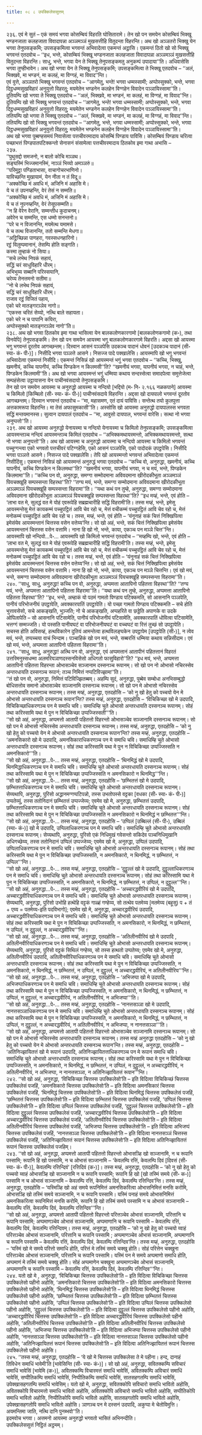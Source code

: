 ```yaml
---
title: ०८ ८ उपक्किलेससुत्तम्

---
```


२३६. एवं मे सुतं – एकं समयं भगवा कोसम्बियं विहरति घोसितारामे। तेन खो पन समयेन कोसम्बियं भिक्खू भण्डनजाता कलहजाता विवादापन्ना अञ्ञमञ्ञं मुखसत्तीहि वितुदन्ता विहरन्ति। अथ खो अञ्ञतरो भिक्खु येन भगवा तेनुपसङ्कमि; उपसङ्कमित्वा भगवन्तं अभिवादेत्वा एकमन्तं अट्ठासि। एकमन्तं ठितो खो सो भिक्खु भगवन्तं एतदवोच – ‘‘इध, भन्ते, कोसम्बियं भिक्खू भण्डनजाता कलहजाता विवादापन्ना अञ्ञमञ्ञं मुखसत्तीहि वितुदन्ता विहरन्ति। साधु, भन्ते, भगवा येन ते भिक्खू तेनुपसङ्कमतु अनुकम्पं उपादाया’’ति। अधिवासेसि भगवा तुण्हीभावेन। अथ खो भगवा येन ते भिक्खू तेनुपसङ्कमि; उपसङ्कमित्वा ते भिक्खू एतदवोच – ‘‘अलं, भिक्खवे, मा भण्डनं, मा कलहं, मा विग्गहं, मा विवाद’’न्ति।  
एवं वुत्ते, अञ्ञतरो भिक्खु भगवन्तं एतदवोच – ‘‘आगमेतु, भन्ते! भगवा धम्मस्सामी; अप्पोस्सुक्को, भन्ते, भगवा दिट्ठधम्मसुखविहारं अनुयुत्तो विहरतु; मयमेतेन भण्डनेन कलहेन विग्गहेन विवादेन पञ्ञायिस्सामा’’ति। दुतियम्पि खो भगवा ते भिक्खू एतदवोच – ‘‘अलं, भिक्खवे, मा भण्डनं, मा कलहं, मा विग्गहं, मा विवाद’’न्ति। दुतियम्पि खो सो भिक्खु भगवन्तं एतदवोच – ‘‘आगमेतु, भन्ते! भगवा धम्मस्सामी; अप्पोस्सुक्को, भन्ते, भगवा दिट्ठधम्मसुखविहारं अनुयुत्तो विहरतु; मयमेतेन भण्डनेन कलहेन विग्गहेन विवादेन पञ्ञायिस्सामा’’ति। ततियम्पि खो भगवा ते भिक्खू एतदवोच – ‘‘अलं, भिक्खवे, मा भण्डनं, मा कलहं, मा विग्गहं, मा विवाद’’न्ति। ततियम्पि खो सो भिक्खु भगवन्तं एतदवोच – ‘‘आगमेतु, भन्ते, भगवा धम्मस्सामी; अप्पोस्सुक्को, भन्ते, भगवा दिट्ठधम्मसुखविहारं अनुयुत्तो विहरतु; मयमेतेन भण्डनेन कलहेन विग्गहेन विवादेन पञ्ञायिस्सामा’’ति।  
अथ खो भगवा पुब्बण्हसमयं निवासेत्वा पत्तचीवरमादाय कोसम्बिं पिण्डाय पाविसि। कोसम्बियं पिण्डाय चरित्वा पच्छाभत्तं पिण्डपातपटिक्कन्तो सेनासनं संसामेत्वा पत्तचीवरमादाय ठितकोव इमा गाथा अभासि –  
२३७.  
‘‘पुथुसद्दो समजनो, न बालो कोचि मञ्ञथ।  
सङ्घस्मिं भिज्जमानस्मिं, नाञ्ञं भिय्यो अमञ्ञरुं॥  
‘‘परिमुट्ठा पण्डिताभासा, वाचागोचरभाणिनो।  
याविच्छन्ति मुखायामं, येन नीता न तं विदू॥  
‘‘अक्कोच्छि मं अवधि मं, अजिनि मं अहासि मे।  
ये च तं उपनय्हन्ति, वेरं तेसं न सम्मति॥  
‘‘अक्कोच्छि मं अवधि मं, अजिनि मं अहासि मे।  
ये च तं नुपनय्हन्ति, वेरं तेसूपसम्मति॥  
‘‘न हि वेरेन वेरानि, सम्मन्तीध कुदाचनम्।  
अवेरेन च सम्मन्ति, एस धम्मो सनन्तनो॥  
‘‘परे च न विजानन्ति, मयमेत्थ यमामसे।  
ये च तत्थ विजानन्ति, ततो सम्मन्ति मेधगा॥  
‘‘अट्ठिच्छिन्ना पाणहरा, गवस्सधनहारिनो।  
रट्ठं विलुम्पमानानं, तेसम्पि होति सङ्गति।  
कस्मा तुम्हाकं नो सिया॥  
‘‘सचे लभेथ निपकं सहायं,  
सद्धिं चरं साधुविहारि धीरम्।  
अभिभुय्य सब्बानि परिस्सयानि,  
चरेय्य तेनत्तमनो सतीमा॥  
‘‘नो चे लभेथ निपकं सहायं,  
सद्धिं चरं साधुविहारि धीरम्।  
राजाव रट्ठं विजितं पहाय,  
एको चरे मातङ्गरञ्ञेव नागो॥  
‘‘एकस्स चरितं सेय्यो, नत्थि बाले सहायता।  
एको चरे न च पापानि कयिरा,  
अप्पोस्सुक्को मातङ्गरञ्ञेव नागो’’ति॥  
२३८. अथ खो भगवा ठितकोव इमा गाथा भासित्वा येन बालकलोणकारगामो [बालकलोणकगामो (क॰), तथा विनयेपि] तेनुपसङ्कमि। तेन खो पन समयेन आयस्मा भगु बालकलोणकारगामे विहरति। अद्दसा खो आयस्मा भगु भगवन्तं दूरतोव आगच्छन्तम्। दिस्वान आसनं पञ्ञपेसि उदकञ्च पादानं धोवनं [उदकञ्च पादानं (सी॰ स्या॰ कं॰ पी॰)]। निसीदि भगवा पञ्ञत्ते आसने। निसज्ज पादे पक्खालेसि। आयस्मापि खो भगु भगवन्तं अभिवादेत्वा एकमन्तं निसीदि। एकमन्तं निसिन्नं खो आयस्मन्तं भगुं भगवा एतदवोच – ‘‘कच्चि, भिक्खु, खमनीयं, कच्चि यापनीयं, कच्चि पिण्डकेन न किलमसी’’ति? ‘‘खमनीयं भगवा, यापनीयं भगवा, न चाहं, भन्ते, पिण्डकेन किलमामी’’ति। अथ खो भगवा आयस्मन्तं भगुं धम्मिया कथाय सन्दस्सेत्वा समादपेत्वा समुत्तेजेत्वा सम्पहंसेत्वा उट्ठायासना येन पाचीनवंसदायो तेनुपसङ्कमि।  
तेन खो पन समयेन आयस्मा च अनुरुद्धो आयस्मा च नन्दियो [भद्दियो (म॰ नि॰ २.१६६ नळकपाने] आयस्मा च किमिलो [किम्बिलो (सी॰ स्या॰ कं॰ पी॰)] पाचीनवंसदाये विहरन्ति। अद्दसा खो दायपालो भगवन्तं दूरतोव आगच्छन्तम्। दिस्वान भगवन्तं एतदवोच – ‘‘मा, महासमण, एतं दायं पाविसि। सन्तेत्थ तयो कुलपुत्ता अत्तकामरूपा विहरन्ति। मा तेसं अफासुमकासी’’ति। अस्सोसि खो आयस्मा अनुरुद्धो दायपालस्स भगवता सद्धिं मन्तयमानस्स। सुत्वान दायपालं एतदवोच – ‘‘मा, आवुसो दायपाल, भगवन्तं वारेसि। सत्था नो भगवा अनुप्पत्तो’’ति।  
२३९. अथ खो आयस्मा अनुरुद्धो येनायस्मा च नन्दियो येनायस्मा च किमिलो तेनुपसङ्कमि; उपसङ्कमित्वा आयस्मन्तञ्च नन्दियं आयस्मन्तञ्च किमिलं एतदवोच – ‘‘अभिक्कमथायस्मन्तो, अभिक्कमथायस्मन्तो, सत्था नो भगवा अनुप्पत्तो’’ति। अथ खो आयस्मा च अनुरुद्धो आयस्मा च नन्दियो आयस्मा च किमिलो भगवन्तं पच्चुग्गन्त्वा एको भगवतो पत्तचीवरं पटिग्गहेसि, एको आसनं पञ्ञपेसि, एको पादोदकं उपट्ठपेसि। निसीदि भगवा पञ्ञत्ते आसने। निसज्ज पादे पक्खालेसि। तेपि खो आयस्मन्तो भगवन्तं अभिवादेत्वा एकमन्तं निसीदिंसु। एकमन्तं निसिन्नं खो आयस्मन्तं अनुरुद्धं भगवा एतदवोच – ‘‘कच्चि वो, अनुरुद्धा, खमनीयं, कच्चि यापनीयं, कच्चि पिण्डकेन न किलमथा’’ति? ‘‘खमनीयं भगवा, यापनीयं भगवा, न च मयं, भन्ते, पिण्डकेन किलमामा’’ति। ‘‘कच्चि पन वो, अनुरुद्धा, समग्गा सम्मोदमाना अविवदमाना खीरोदकीभूता अञ्ञमञ्ञं पियचक्खूहि सम्पस्सन्ता विहरथा’’ति? ‘‘तग्घ मयं, भन्ते, समग्गा सम्मोदमाना अविवदमाना खीरोदकीभूता अञ्ञमञ्ञं पियचक्खूहि सम्पस्सन्ता विहरामा’’ति। ‘‘यथा कथं पन तुम्हे, अनुरुद्धा, समग्गा सम्मोदमाना अविवदमाना खीरोदकीभूता अञ्ञमञ्ञं पियचक्खूहि सम्पस्सन्ता विहरथा’’ति? ‘‘इध मय्हं, भन्ते, एवं होति – ‘लाभा वत मे, सुलद्धं वत मे योहं एवरूपेहि सब्रह्मचारीहि सद्धिं विहरामी’ति। तस्स मय्हं, भन्ते, इमेसु आयस्मन्तेसु मेत्तं कायकम्मं पच्चुपट्ठितं आवि चेव रहो च, मेत्तं वचीकम्मं पच्चुपट्ठितं आवि चेव रहो च, मेत्तं मनोकम्मं पच्चुपट्ठितं आवि चेव रहो च। तस्स, मय्हं, भन्ते, एवं होति – ‘यंनूनाहं सकं चित्तं निक्खिपित्वा इमेसंयेव आयस्मन्तानं चित्तस्स वसेन वत्तेय्य’न्ति। सो खो अहं, भन्ते, सकं चित्तं निक्खिपित्वा इमेसंयेव आयस्मन्तानं चित्तस्स वसेन वत्तामि। नाना हि खो नो, भन्ते, काया, एकञ्च पन मञ्ञे चित्त’’न्ति।  
आयस्मापि खो नन्दियो…पे॰… आयस्मापि खो किमिलो भगवन्तं एतदवोच – ‘‘मय्हम्पि खो, भन्ते, एवं होति – ‘लाभा वत मे, सुलद्धं वत मे योहं एवरूपेहि सब्रह्मचारीहि सद्धिं विहरामी’ति। तस्स मय्हं, भन्ते, इमेसु आयस्मन्तेसु मेत्तं कायकम्मं पच्चुपट्ठितं आवि चेव रहो च, मेत्तं वचीकम्मं पच्चुपट्ठितं आवि चेव रहो च, मेत्तं मनोकम्मं पच्चुपट्ठितं आवि चेव रहो च। तस्स मय्हं, भन्ते, एवं होति – ‘यंनूनाहं सकं चित्तं निक्खिपित्वा इमेसंयेव आयस्मन्तानं चित्तस्स वसेन वत्तेय्य’न्ति। सो खो अहं, भन्ते, सकं चित्तं निक्खिपित्वा इमेसंयेव आयस्मन्तानं चित्तस्स वसेन वत्तामि। नाना हि खो नो, भन्ते, काया, एकञ्च पन मञ्ञे चित्तन्ति। एवं खो मयं, भन्ते, समग्गा सम्मोदमाना अविवदमाना खीरोदकीभूता अञ्ञमञ्ञं पियचक्खूहि सम्पस्सन्ता विहरामा’’ति।  
२४०. ‘‘साधु, साधु, अनुरुद्धा! कच्चि पन वो, अनुरुद्धा, अप्पमत्ता आतापिनो पहितत्ता विहरथा’’ति? ‘‘तग्घ मयं, भन्ते, अप्पमत्ता आतापिनो पहितत्ता विहरामा’’ति। ‘‘यथा कथं पन तुम्हे, अनुरुद्धा, अप्पमत्ता आतापिनो पहितत्ता विहरथा’’ति? ‘‘इध, भन्ते, अम्हाकं यो पठमं गामतो पिण्डाय पटिक्कमति, सो आसनानि पञ्ञपेति, पानीयं परिभोजनीयं उपट्ठापेति, अवक्कारपातिं उपट्ठापेति। यो पच्छा गामतो पिण्डाय पटिक्कमति – सचे होति भुत्तावसेसो, सचे आकङ्खति, भुञ्जति; नो चे आकङ्खति, अप्पहरिते वा छड्डेति अपाणके वा उदके ओपिलापेति – सो आसनानि पटिसामेति, पानीयं परिभोजनीयं पटिसामेति, अवक्कारपातिं धोवित्वा पटिसामेति, भत्तग्गं सम्मज्जति। यो पस्सति पानीयघटं वा परिभोजनीयघटं वा वच्चघटं वा रित्तं तुच्छं सो उपट्ठापेति। सचस्स होति अविसय्हं, हत्थविकारेन दुतियं आमन्तेत्वा हत्थविलङ्घकेन उपट्ठापेम [उपट्ठपेति (सी॰)], न त्वेव मयं, भन्ते, तप्पच्चया वाचं भिन्दाम। पञ्चाहिकं खो पन मयं, भन्ते, सब्बरत्तिं धम्मिया कथाय सन्निसीदाम। एवं खो मयं, भन्ते, अप्पमत्ता आतापिनो पहितत्ता विहरामा’’ति।  
२४१. ‘‘साधु, साधु, अनुरुद्धा! अत्थि पन वो, अनुरुद्धा, एवं अप्पमत्तानं आतापीनं पहितत्तानं विहरतं उत्तरिमनुस्सधम्मा अलमरियञाणदस्सनविसेसो अधिगतो फासुविहारो’’ति? ‘‘इध मयं, भन्ते, अप्पमत्ता आतापिनो पहितत्ता विहरन्ता ओभासञ्चेव सञ्जानाम दस्सनञ्च रूपानम्। सो खो पन नो ओभासो नचिरस्सेव अन्तरधायति दस्सनञ्च रूपानं; तञ्च निमित्तं नप्पटिविज्झामा’’ति।  
‘‘तं खो पन वो, अनुरुद्धा, निमित्तं पटिविज्झितब्बम्। अहम्पि सुदं, अनुरुद्धा, पुब्बेव सम्बोधा अनभिसम्बुद्धो बोधिसत्तोव समानो ओभासञ्चेव सञ्जानामि दस्सनञ्च रूपानम्। सो खो पन मे ओभासो नचिरस्सेव अन्तरधायति दस्सनञ्च रूपानम्। तस्स मय्हं, अनुरुद्धा, एतदहोसि – ‘को नु खो हेतु को पच्चयो येन मे ओभासो अन्तरधायति दस्सनञ्च रूपान’न्ति? तस्स मय्हं, अनुरुद्धा, एतदहोसि – ‘विचिकिच्छा खो मे उदपादि, विचिकिच्छाधिकरणञ्च पन मे समाधि चवि। समाधिम्हि चुते ओभासो अन्तरधायति दस्सनञ्च रूपानम्। सोहं तथा करिस्सामि यथा मे पुन न विचिकिच्छा उप्पज्जिस्सती’’’ति।  
‘‘सो खो अहं, अनुरुद्धा, अप्पमत्तो आतापी पहितत्तो विहरन्तो ओभासञ्चेव सञ्जानामि दस्सनञ्च रूपानम्। सो खो पन मे ओभासो नचिरस्सेव अन्तरधायति दस्सनञ्च रूपानम्। तस्स मय्हं, अनुरुद्धा, एतदहोसि – ‘को नु खो हेतु को पच्चयो येन मे ओभासो अन्तरधायति दस्सनञ्च रूपान’न्ति? तस्स मय्हं, अनुरुद्धा, एतदहोसि – ‘अमनसिकारो खो मे उदपादि, अमनसिकाराधिकरणञ्च पन मे समाधि चवि। समाधिम्हि चुते ओभासो अन्तरधायति दस्सनञ्च रूपानम्। सोहं तथा करिस्सामि यथा मे पुन न विचिकिच्छा उप्पज्जिस्सति न अमनसिकारो’’’ति।  
‘‘सो खो अहं, अनुरुद्धा…पे॰… तस्स मय्हं, अनुरुद्धा, एतदहोसि – ‘थिनमिद्धं खो मे उदपादि, थिनमिद्धाधिकरणञ्च पन मे समाधि चवि। समाधिम्हि चुते ओभासो अन्तरधायति दस्सनञ्च रूपानम्। सोहं तथा करिस्सामि यथा मे पुन न विचिकिच्छा उप्पज्जिस्सति न अमनसिकारो न थिनमिद्ध’’’न्ति।  
‘‘सो खो अहं, अनुरुद्धा…पे॰… तस्स मय्हं, अनुरुद्धा, एतदहोसि – ‘छम्भितत्तं खो मे उदपादि, छम्भितत्ताधिकरणञ्च पन मे समाधि चवि। समाधिम्हि चुते ओभासो अन्तरधायति दस्सनञ्च रूपानम्। सेय्यथापि, अनुरुद्धा, पुरिसो अद्धानमग्गप्पटिपन्नो, तस्स उभतोपस्से वट्टका [वधका (सी॰ स्या॰ कं॰ पी॰)] उप्पतेय्युं, तस्स ततोनिदानं छम्भितत्तं उप्पज्जेय्य; एवमेव खो मे, अनुरुद्धा, छम्भितत्तं उदपादि, छम्भितत्ताधिकरणञ्च पन मे समाधि चवि। समाधिम्हि चुते ओभासो अन्तरधायति दस्सनञ्च रूपानम्। सोहं तथा करिस्सामि यथा मे पुन न विचिकिच्छा उप्पज्जिस्सति न अमनसिकारो न थिनमिद्धं न छम्भितत्त’’’न्ति।  
‘‘सो खो अहं, अनुरुद्धा…पे॰… तस्स मय्हं, अनुरुद्धा, एतदहोसि – ‘उप्पिलं [उब्बिल्लं (सी॰ पी॰), उब्बिलं (स्या॰ कं॰)] खो मे उदपादि, उप्पिलाधिकरणञ्च पन मे समाधि चवि। समाधिम्हि चुते ओभासो अन्तरधायति दस्सनञ्च रूपानम्। सेय्यथापि, अनुरुद्धा, पुरिसो एकं निधिमुखं गवेसन्तो सकिदेव पञ्चनिधिमुखानि अधिगच्छेय्य, तस्स ततोनिदानं उप्पिलं उप्पज्जेय्य; एवमेव खो मे, अनुरुद्धा, उप्पिलं उदपादि, उप्पिलाधिकरणञ्च पन मे समाधि चवि। समाधिम्हि चुते ओभासो अन्तरधायति दस्सनञ्च रूपानम्। सोहं तथा करिस्सामि यथा मे पुन न विचिकिच्छा उप्पज्जिस्सति, न अमनसिकारो, न थिनमिद्धं, न छम्भितत्तं, न उप्पिल’’’न्ति।  
‘‘सो खो अहं, अनुरुद्धा…पे॰… तस्स मय्हं, अनुरुद्धा, एतदहोसि – ‘दुट्ठुल्लं खो मे उदपादि, दुट्ठुल्लाधिकरणञ्च पन मे समाधि चवि। समाधिम्हि चुते ओभासो अन्तरधायति दस्सनञ्च रूपानम्। सोहं तथा करिस्सामि यथा मे पुन न विचिकिच्छा उप्पज्जिस्सति, न अमनसिकारो, न थिनमिद्धं, न छम्भितत्तं, न उप्पिलं, न दुट्ठुल्ल’’’न्ति।  
‘‘सो खो अहं, अनुरुद्धा…पे॰… तस्स मय्हं, अनुरुद्धा, एतदहोसि – ‘अच्चारद्धवीरियं खो मे उदपादि, अच्चारद्धवीरियाधिकरणञ्च पन मे समाधि चवि। समाधिम्हि चुते ओभासो अन्तरधायति दस्सनञ्च रूपानम्। सेय्यथापि, अनुरुद्धा, पुरिसो उभोहि हत्थेहि वट्टकं गाळ्हं गण्हेय्य, सो तत्थेव पतमेय्य [मतमेय्य (बहूसु) प + तं + एय्य = पतमेय्य-इति पदविभागो]; एवमेव खो मे, अनुरुद्धा, अच्चारद्धवीरियं उदपादि, अच्चारद्धवीरियाधिकरणञ्च पन मे समाधि चवि। समाधिम्हि चुते ओभासो अन्तरधायति दस्सनञ्च रूपानम्। सोहं तथा करिस्सामि यथा मे पुन न विचिकिच्छा उप्पज्जिस्सति, न अमनसिकारो, न थिनमिद्धं, न छम्भितत्तं, न उप्पिलं, न दुट्ठुल्लं, न अच्चारद्धवीरिय’’’न्ति।  
‘‘सो खो अहं, अनुरुद्धा…पे॰… तस्स मय्हं, अनुरुद्धा, एतदहोसि – ‘अतिलीनवीरियं खो मे उदपादि , अतिलीनवीरियाधिकरणञ्च पन मे समाधि चवि। समाधिम्हि चुते ओभासो अन्तरधायति दस्सनञ्च रूपानम्। सेय्यथापि, अनुरुद्धा, पुरिसो वट्टकं सिथिलं गण्हेय्य, सो तस्स हत्थतो उप्पतेय्य; एवमेव खो मे, अनुरुद्धा, अतिलीनवीरियं उदपादि, अतिलीनवीरियाधिकरणञ्च पन मे समाधि चवि। समाधिम्हि चुते ओभासो अन्तरधायति दस्सनञ्च रूपानम्। सोहं तथा करिस्सामि यथा मे पुन न विचिकिच्छा उप्पज्जिस्सति, न अमनसिकारो, न थिनमिद्धं, न छम्भितत्तं, न उप्पिलं, न दुट्ठुल्लं, न अच्चारद्धवीरियं, न अतिलीनवीरिय’’’न्ति।  
‘‘सो खो अहं, अनुरुद्धा…पे॰… तस्स मय्हं, अनुरुद्धा, एतदहोसि – ‘अभिजप्पा खो मे उदपादि, अभिजप्पाधिकरणञ्च पन मे समाधि चवि। समाधिम्हि चुते ओभासो अन्तरधायति दस्सनञ्च रूपानम्। सोहं तथा करिस्सामि यथा मे पुन न विचिकिच्छा उप्पज्जिस्सति, न अमनसिकारो, न थिनमिद्धं, न छम्भितत्तं, न उप्पिलं, न दुट्ठुल्लं, न अच्चारद्धवीरियं, न अतिलीनवीरियं, न अभिजप्पा’’’ति।  
‘‘सो खो अहं, अनुरुद्धा…पे॰… तस्स मय्हं, अनुरुद्धा, एतदहोसि – ‘नानत्तसञ्ञा खो मे उदपादि, नानत्तसञ्ञाधिकरणञ्च पन मे समाधि चवि। समाधिम्हि चुते ओभासो अन्तरधायति दस्सनञ्च रूपानम्। सोहं तथा करिस्सामि यथा मे पुन न विचिकिच्छा उप्पज्जिस्सति, न अमनसिकारो, न थिनमिद्धं, न छम्भितत्तं, न उप्पिलं, न दुट्ठुल्लं, न अच्चारद्धवीरियं, न अतिलीनवीरियं, न अभिजप्पा, न नानत्तसञ्ञा’’’ति।  
‘‘सो खो अहं, अनुरुद्धा, अप्पमत्तो आतापी पहितत्तो विहरन्तो ओभासञ्चेव सञ्जानामि दस्सनञ्च रूपानम्। सो खो पन मे ओभासो नचिरस्सेव अन्तरधायति दस्सनञ्च रूपानम्। तस्स मय्हं अनुरुद्धा एतदहोसि – ‘को नु खो हेतु को पच्चयो येन मे ओभासो अन्तरधायति दस्सनञ्च रूपान’न्ति। तस्स मय्हं, अनुरुद्धा, एतदहोसि – ‘अतिनिज्झायितत्तं खो मे रूपानं उदपादि, अतिनिज्झायितत्ताधिकरणञ्च पन मे रूपानं समाधि चवि। समाधिम्हि चुते ओभासो अन्तरधायति दस्सनञ्च रूपानम्। सोहं तथा करिस्सामि यथा मे पुन न विचिकिच्छा उप्पज्जिस्सति, न अमनसिकारो, न थिनमिद्धं, न छम्भितत्तं, न उप्पिलं, न दुट्ठुल्लं, न अच्चारद्धवीरियं, न अतिलीनवीरियं, न अभिजप्पा, न नानत्तसञ्ञा, न अतिनिज्झायितत्तं रूपान’’’न्ति।  
२४२. ‘‘सो खो अहं, अनुरुद्धा, ‘विचिकिच्छा चित्तस्स उपक्किलेसो’ति – इति विदित्वा विचिकिच्छं चित्तस्स उपक्किलेसं पजहिं, ‘अमनसिकारो चित्तस्स उपक्किलेसो’ति – इति विदित्वा अमनसिकारं चित्तस्स उपक्किलेसं पजहिं, ‘थिनमिद्धं चित्तस्स उपक्किलेसो’ति – इति विदित्वा थिनमिद्धं चित्तस्स उपक्किलेसं पजहिं, ‘छम्भितत्तं चित्तस्स उपक्किलेसो’ति – इति विदित्वा छम्भितत्तं चित्तस्स उपक्किलेसं पजहिं, ‘उप्पिलं चित्तस्स उपक्किलेसो’ति – इति विदित्वा उप्पिलं चित्तस्स उपक्किलेसं पजहिं, ‘दुट्ठुल्लं चित्तस्स उपक्किलेसो’ति – इति विदित्वा दुट्ठुल्लं चित्तस्स उपक्किलेसं पजहिं, ‘अच्चारद्धवीरियं चित्तस्स उपक्किलेसो’ति – इति विदित्वा अच्चारद्धवीरियं चित्तस्स उपक्किलेसं पजहिं, ‘अतिलीनवीरियं चित्तस्स उपक्किलेसो’ति – इति विदित्वा अतिलीनवीरियं चित्तस्स उपक्किलेसं पजहिं, ‘अभिजप्पा चित्तस्स उपक्किलेसो’ति – इति विदित्वा अभिजप्पं चित्तस्स उपक्किलेसं पजहिं, ‘नानत्तसञ्ञा चित्तस्स उपक्किलेसो’ति – इति विदित्वा नानत्तसञ्ञं चित्तस्स उपक्किलेसं पजहिं, ‘अतिनिज्झायितत्तं रूपानं चित्तस्स उपक्किलेसो’ति – इति विदित्वा अतिनिज्झायितत्तं रूपानं चित्तस्स उपक्किलेसं पजहिम्।  
२४३. ‘‘सो खो अहं, अनुरुद्धा, अप्पमत्तो आतापी पहितत्तो विहरन्तो ओभासञ्हि खो सञ्जानामि, न च रूपानि पस्सामि; रूपानि हि खो पस्सामि, न च ओभासं सञ्जानामि – ‘केवलम्पि रत्तिं, केवलम्पि दिवं [दिवसं (सी॰ स्या॰ कं॰ पी॰)], केवलम्पि रत्तिन्दिवं’ [रत्तिदिवं (क॰)]। तस्स मय्हं, अनुरुद्धा, एतदहोसि – ‘को नु खो हेतु को पच्चयो य्वाहं ओभासञ्हि खो सञ्जानामि न च रूपानि पस्सामि; रूपानि हि खो [खो तस्मिं समये (सी॰ क॰)] पस्सामि न च ओभासं सञ्जानामि – केवलम्पि रत्तिं, केवलम्पि दिवं, केवलम्पि रत्तिन्दिव’न्ति। तस्स मय्हं, अनुरुद्धा, एतदहोसि – ‘यस्मिञ्हि खो अहं समये रूपनिमित्तं अमनसिकरित्वा ओभासनिमित्तं मनसि करोमि, ओभासञ्हि खो तस्मिं समये सञ्जानामि, न च रूपानि पस्सामि। यस्मिं पनाहं समये ओभासनिमित्तं अमनसिकरित्वा रूपनिमित्तं मनसि करोमि, रूपानि हि खो तस्मिं समये पस्सामि न च ओभासं सञ्जानामि – केवलम्पि रत्तिं, केवलम्पि दिवं, केवलम्पि रत्तिन्दिव’’’न्ति।  
‘‘सो खो अहं, अनुरुद्धा, अप्पमत्तो आतापी पहितत्तो विहरन्तो परित्तञ्चेव ओभासं सञ्जानामि, परित्तानि च रूपानि पस्सामि; अप्पमाणञ्चेव ओभासं सञ्जानामि, अप्पमाणानि च रूपानि पस्सामि – केवलम्पि रत्तिं, केवलम्पि दिवं, केवलम्पि रत्तिन्दिवम्। तस्स मय्हं, अनुरुद्धा, एतदहोसि – ‘को नु खो हेतु को पच्चयो य्वाहं परित्तञ्चेव ओभासं सञ्जानामि, परित्तानि च रूपानि पस्सामि ; अप्पमाणञ्चेव ओभासं सञ्जानामि, अप्पमाणानि च रूपानि पस्सामि – केवलम्पि रत्तिं, केवलम्पि दिवं, केवलम्पि रत्तिन्दिव’न्ति। तस्स मय्हं, अनुरुद्धा, एतदहोसि – ‘यस्मिं खो मे समये परित्तो समाधि होति, परित्तं मे तस्मिं समये चक्खु होति। सोहं परित्तेन चक्खुना परित्तञ्चेव ओभासं सञ्जानामि, परित्तानि च रूपानि पस्सामि। यस्मिं पन मे समये अप्पमाणो समाधि होति, अप्पमाणं मे तस्मिं समये चक्खु होति। सोहं अप्पमाणेन चक्खुना अप्पमाणञ्चेव ओभासं सञ्जानामि, अप्पमाणानि च रूपानि पस्सामि – केवलम्पि रत्तिं, केवलम्पि दिवं, केवलम्पि रत्तिन्दिव’’’न्ति।  
२४४. यतो खो मे , अनुरुद्धा, ‘विचिकिच्छा चित्तस्स उपक्किलेसो’ति – इति विदित्वा विचिकिच्छा चित्तस्स उपक्किलेसो पहीनो अहोसि, ‘अमनसिकारो चित्तस्स उपक्किलेसो’ति – इति विदित्वा अमनसिकारो चित्तस्स उपक्किलेसो पहीनो अहोसि, ‘थिनमिद्धं चित्तस्स उपक्किलेसो’ति – इति विदित्वा थिनमिद्धं चित्तस्स उपक्किलेसो पहीनो अहोसि, ‘छम्भितत्तं चित्तस्स उपक्किलेसो’ति – इति विदित्वा छम्भितत्तं चित्तस्स उपक्किलेसो पहीनो अहोसि, ‘उप्पिलं चित्तस्स उपक्किलेसो’ति – इति विदित्वा उप्पिलं चित्तस्स उपक्किलेसो पहीनो अहोसि, ‘दुट्ठुल्लं चित्तस्स उपक्किलेसो’ति – इति विदित्वा दुट्ठुल्लं चित्तस्स उपक्किलेसो पहीनो अहोसि, ‘अच्चारद्धवीरियं चित्तस्स उपक्किलेसो’ति – इति विदित्वा अच्चारद्धवीरियं चित्तस्स उपक्किलेसो पहीनो अहोसि, ‘अतिलीनवीरियं चित्तस्स उपक्किलेसो’ति – इति विदित्वा अतिलीनवीरियं चित्तस्स उपक्किलेसो पहीनो अहोसि, ‘अभिजप्पा चित्तस्स उपक्किलेसो’ति – इति विदित्वा अभिजप्पा चित्तस्स उपक्किलेसो पहीनो अहोसि, ‘नानत्तसञ्ञा चित्तस्स उपक्किलेसो’ति – इति विदित्वा नानत्तसञ्ञा चित्तस्स उपक्किलेसो पहीनो अहोसि, ‘अतिनिज्झायितत्तं रूपानं चित्तस्स उपक्किलेसो’ति – इति विदित्वा अतिनिज्झायितत्तं रूपानं चित्तस्स उपक्किलेसो पहीनो अहोसि।  
२४५. ‘‘तस्स मय्हं, अनुरुद्धा, एतदहोसि – ‘ये खो मे चित्तस्स उपक्किलेसा ते मे पहीना। हन्द, दानाहं तिविधेन समाधिं भावेमी’ति [भावेसिन्ति (सी॰ स्या॰ कं॰)]। सो खो अहं, अनुरुद्धा, सवितक्कम्पि सविचारं समाधिं भावेसिं [भावेमि (क॰)], अवितक्कम्पि विचारमत्तं समाधिं भावेसिं, अवितक्कम्पि अविचारं समाधिं भावेसिं, सप्पीतिकम्पि समाधिं भावेसिं, निप्पीतिकम्पि समाधिं भावेसिं, सातसहगतम्पि समाधिं भावेसिं, उपेक्खासहगतम्पि समाधिं भावेसिम्। यतो खो मे, अनुरुद्धा, सवितक्कोपि सविचारो समाधि भावितो अहोसि, अवितक्कोपि विचारमत्तो समाधि भावितो अहोसि, अवितक्कोपि अविचारो समाधि भावितो अहोसि, सप्पीतिकोपि समाधि भावितो अहोसि, निप्पीतिकोपि समाधि भावितो अहोसि, सातसहगतोपि समाधि भावितो अहोसि, उपेक्खासहगतोपि समाधि भावितो अहोसि। ञाणञ्च पन मे दस्सनं उदपादि, अकुप्पा मे चेतोविमुत्ति। अयमन्तिमा जाति, नत्थि दानि पुनब्भवो’’ति।  
इदमवोच भगवा। अत्तमनो आयस्मा अनुरुद्धो भगवतो भासितं अभिनन्दीति।  
उपक्किलेससुत्तं निट्ठितं अट्ठमम्।  

